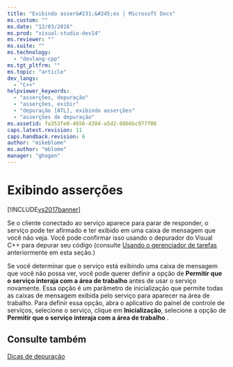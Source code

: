 ```yaml
---
title: "Exibindo asser&#231;&#245;es | Microsoft Docs"
ms.custom: ""
ms.date: "12/03/2016"
ms.prod: "visual-studio-dev14"
ms.reviewer: ""
ms.suite: ""
ms.technology: 
  - "devlang-cpp"
ms.tgt_pltfrm: ""
ms.topic: "article"
dev_langs: 
  - "C++"
helpviewer_keywords: 
  - "asserções, depuração"
  - "asserções, exibir"
  - "depuração [ATL], exibindo asserções"
  - "asserções de depuração"
ms.assetid: fa353fe8-4656-4384-a5d2-8866bc977f06
caps.latest.revision: 11
caps.handback.revision: 6
author: "mikeblome"
ms.author: "mblome"
manager: "ghogen"
---
```

# Exibindo asser&#231;&#245;es
[!INCLUDE[vs2017banner](../assembler/inline/includes/vs2017banner.md)]

Se o cliente conectado ao serviço aparece para parar de responder, o serviço pode ter afirmado e ter exibido em uma caixa de mensagem que você não veja.  Você pode confirmar isso usando o depurador do Visual C\+\+ para depurar seu código \(consulte [Usando o gerenciador de tarefas](../atl/using-task-manager.md) anteriormente em esta seção.\)  
  
 Se você determinar que o serviço está exibindo uma caixa de mensagem que você não possa ver, você pode querer definir a opção de **Permitir que o serviço interaja com a área de trabalho** antes de usar o serviço novamente.  Essa opção é um parâmetro de inicialização que permite todas as caixas de mensagem exibida pelo serviço para aparecer na área de trabalho.  Para definir essa opção, abra o aplicativo do painel de controle de serviços, selecione o serviço, clique em **Inicialização**, selecione a opção de **Permitir que o serviço interaja com a área de trabalho** .  
  
## Consulte também  
 [Dicas de depuração](../atl/debugging-tips.md)